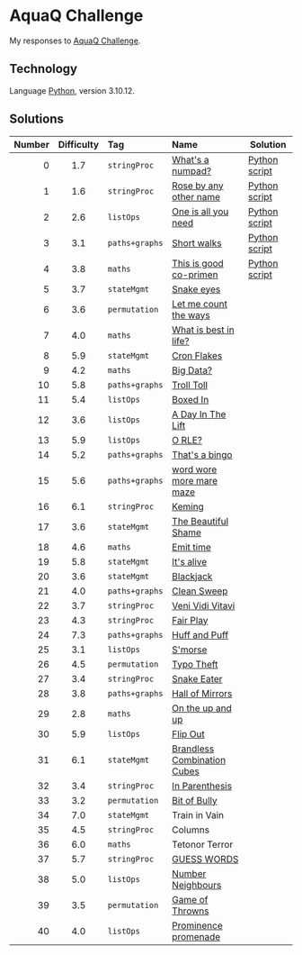 # AquaQ Challenge

My responses to [AquaQ Challenge](https://challenges.aquaq.co.uk/).

## Technology

Language [Python](https://www.python.org/), version 3.10.12.

## Solutions

| Number | Difficulty | Tag           | Name                                                 | Solution |
|-------:|:----------:|:--------------|:-----------------------------------------------------|----------|
| 0      | 1.7        | `stringProc`  | [What's a numpad?](./tasks/challenge00.md)           |[Python script](./solutions/challenge00.py)|
| 1      | 1.6        | `stringProc`  | [Rose by any other name](./tasks/challenge01.md)     |[Python script](./solutions/challenge01.py)|
| 2      | 2.6        | `listOps`     | [One is all you need](./tasks/challenge02.md)        |[Python script](./solutions/challenge02.py)|
| 3      | 3.1        | `paths+graphs`| [Short walks](./tasks/challenge03.md)                |[Python script](./solutions/challenge03.py)|
| 4      | 3.8        | `maths`       | [This is good co-primen](./tasks/challenge04.md)     |[Python script](./solutions/challenge04.py)|
| 5     | 3.7     | `stateMgmt`   | [Snake eyes](./solutions/challenge05.py)|
| 6     | 3.6     | `permutation` | [Let me count the ways](./solutions/challenge06.py)|
| 7     | 4.0     | `maths`       | [What is best in life?](./solutions/challenge07.py)|
| 8     | 5.9     | `stateMgmt`   | [Cron Flakes](./solutions/challenge08.py)|
| 9     | 4.2     | `maths`       | [Big Data?](./solutions/challenge09.py)|
| 10    | 5.8     | `paths+graphs`| [Troll Toll](./solutions/challenge10.py)|
| 11    | 5.4     | `listOps`     | [Boxed In](./solutions/challenge11.py)|
| 12    | 3.6     | `listOps`     | [A Day In The Lift](./solutions/challenge12.py)|
| 13    | 5.9     | `listOps`     | [O RLE?](./solutions/challenge13.py)  |
| 14    | 5.2     | `paths+graphs`| [That's a bingo](./solutions/challenge14.py)|
| 15    | 5.6     | `paths+graphs`| [word wore more mare maze](./solutions/challenge15.py)|
| 16    | 6.1     | `stringProc`  | [Keming](./solutions/challenge16.py)  |
| 17    | 3.6     | `stateMgmt`   | [The Beautiful Shame](./solutions/challenge17.py)|
| 18    | 4.6     | `maths`       | [Emit time](./solutions/challenge18.py)|
| 19    | 5.8     | `stateMgmt`   | [It's alive](./solutions/challenge19.py)|
| 20    | 3.6     | `stateMgmt`   | [Blackjack](./solutions/challenge20.py)|
| 21    | 4.0     | `paths+graphs`| [Clean Sweep](./solutions/challenge21.py)|
| 22    | 3.7     | `stringProc`  | [Veni Vidi Vitavi](./solutions/challenge22.py)|
| 23    | 4.3     | `stringProc`  | [Fair Play](./solutions/challenge23.py)|
| 24    | 7.3     | `paths+graphs`| [Huff and Puff](./solutions/challenge24.py)|
| 25    | 3.1     | `listOps`     | [S'morse](./solutions/challenge25.py) |
| 26    | 4.5     | `permutation` | [Typo Theft](./solutions/challenge26.py)|
| 27    | 3.4     | `stringProc`  | [Snake Eater](./solutions/challenge27.py)|
| 28    | 3.8     | `paths+graphs`| [Hall of Mirrors](./solutions/challenge28.py)|
| 29    | 2.8     | `maths`       | [On the up and up](./solutions/challenge29.py)|
| 30    | 5.9     | `listOps`     | [Flip Out](./solutions/challenge30.py)|
| 31    | 6.1     | `stateMgmt`   | [Brandless Combination Cubes](./solutions/challenge31.py)|
| 32    | 3.4     | `stringProc`  | [In Parenthesis](./solutions/challenge32.py)|
| 33    | 3.2     | `permutation` | [Bit of Bully](./solutions/challenge33.py)|
| 34    | 7.0     | `stateMgmt`   | Train in Vain                         |
| 35    | 4.5     | `stringProc`  | Columns                               |
| 36    | 6.0     | `maths`       | Tetonor Terror                        |
| 37    | 5.7     | `stringProc`  | [GUESS WORDS](./solutions/challenge37.py)|
| 38    | 5.0     | `listOps`     | [Number Neighbours](./solutions/challenge38.py)|
| 39    | 3.5     | `permutation` | [Game of Throwns](./solutions/challenge39.py)|
| 40    | 4.0     | `listOps`     | [Prominence promenade](./solutions/challenge40.py)|
